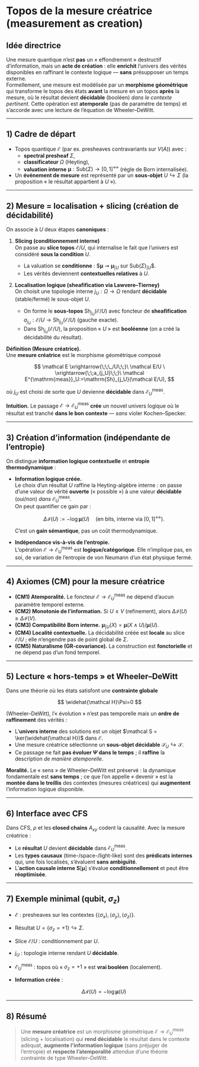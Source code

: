 # Topos de la mesure créatrice (measurement as creation)

## Idée directrice
Une mesure quantique n’est **pas** un « effondrement » destructif d’information, mais un **acte de création** : elle **enrichit** l’univers des vérités disponibles en raffinant le contexte logique — **sans** présupposer un temps externe.  
Formellement, une mesure est modélisée par un **morphisme géométrique** qui transforme le topos des états **avant** la mesure en un topos **après** la mesure, où le résultat devient **décidable** (booléen) *dans le contexte pertinent*. Cette opération est **atemporale** (pas de paramètre de temps) et s’accorde avec une lecture de l’équation de Wheeler–DeWitt.

---

## 1) Cadre de départ
- Topos quantique $\mathcal E$ (par ex. presheaves contravariants sur $V(A)$) avec :
  - **spectral presheaf** $\Sigma$,
  - **classificateur** $\Omega$ (Heyting),
  - **valuation interne** $\boldsymbol\mu:\mathrm{Sub}(\Sigma)\to [0,1]^{\leftrightarrow}$ (règle de Born internalisée).
- Un **événement de mesure** est représenté par un **sous-objet** $U \hookrightarrow \Sigma$ (la proposition « le résultat appartient à $U$ »).

---

## 2) Mesure = localisation + slicing (création de décidabilité)
On associe à $U$ deux étapes **canoniques** :

1. **Slicing (conditionnement interne)**  
   On passe au **slice topos** $\mathcal E/U$, qui internalise le fait que l’univers est considéré **sous la condition** $U$.  
   - La valuation se **conditionne** : $$\boldsymbol\mu \rightsquigarrow \boldsymbol\mu_{|U}$ sur $\mathrm{Sub}(\Sigma)_{|U}$$.  
   - Les vérités deviennent **contextuelles relatives** à $U$.

2. **Localisation logique (sheafification via Lawvere–Tierney)**  
   On choisit une topologie interne $j_U:\Omega\to\Omega$ rendant **décidable** (stable/fermé) le sous-objet $U$.  
   - On forme le **sous-topos** $\mathrm{Sh}_{j_U}(\mathcal E/U)$ avec foncteur de **sheafification** $a_{j_U}:\mathcal E/U\to \mathrm{Sh}_{j_U}(\mathcal E/U)$ (gauche exacte).  
   - Dans $\mathrm{Sh}_{j_U}(\mathcal E/U)$, la proposition « $U$ » est **booléenne** (on a créé la décidabilité du résultat).

**Définition (Mesure créatrice).**  
Une **mesure créatrice** est le morphisme géométrique composé

$$
\mathcal E \xrightarrow{\;\;\_/U\;\;}\ \mathcal E/U
\ \xrightarrow{\;\;a_{j_U}\;\;}\ \mathcal E^{\mathrm{meas}}_U:=\mathrm{Sh}_{j_U}(\mathcal E/U),
$$

où $j_U$ est choisi de sorte que $U$ devienne **décidable** dans $\mathcal E^{\mathrm{meas}}_U$.

**Intuition.** Le passage $\mathcal E \to \mathcal E^{\mathrm{meas}}_U$ **crée** un nouvel univers logique où le résultat est tranché **dans le bon contexte** — *sans* violer Kochen–Specker.

---

## 3) Création d’information (indépendante de l’entropie)
On distingue **information logique contextuelle** et **entropie thermodynamique** :

- **Information logique créée.**  
  Le choix d’un résultat $U$ raffine la Heyting-algèbre interne : on passe d’une valeur de vérité **ouverte** (« possible ») à une valeur **décidable** (oui/non) *dans* $\mathcal E^{\mathrm{meas}}_U$.  
  On peut quantifier ce gain par :

  $$
  \Delta \mathcal I(U)
  := -\log \boldsymbol\mu(U)
  \quad\text{(en bits, interne via }[0,1]^{\leftrightarrow}\text{)}.
  $$

  C’est un **gain sémantique**, pas un coût thermodynamique.

- **Indépendance vis-à-vis de l’entropie.**  
  L’opération $\mathcal E \to \mathcal E^{\mathrm{meas}}_U$ est **logique/catégorique**. Elle n’implique pas, en soi, de variation de l’entropie de von Neumann d’un état physique fermé.

---

## 4) Axiomes (CM) pour la mesure créatrice
- **(CM1) Atemporalité.** Le foncteur $\mathcal E \to \mathcal E^{\mathrm{meas}}_U$ ne dépend d’aucun paramètre temporel externe.  
- **(CM2) Monotonie de l’information.** Si $U \le V$ (refinement), alors $\Delta \mathcal I(U) \ge \Delta \mathcal I(V)$.  
- **(CM3) Compatibilité Born interne.** $\boldsymbol\mu_{|U}(X)=\boldsymbol\mu(X\wedge U)/\boldsymbol\mu(U)$.  
- **(CM4) Localité contextuelle.** La décidabilité créée est **locale** au slice $\mathcal E/U$ ; elle n’engendre pas de point global de $\Sigma$.  
- **(CM5) Naturalisme (GR-covariance).** La construction est **fonctorielle** et ne dépend pas d’un fond temporel.

---

## 5) Lecture « hors-temps » et Wheeler–DeWitt
Dans une théorie où les états satisfont une **contrainte globale** 

$$
\widehat{\mathcal H}\Psi=0
$$

(Wheeler–DeWitt), l’« évolution » n’est pas temporelle mais un **ordre de raffinement** des vérités :

- L’**univers interne** des solutions est un objet $\mathcal S = \ker(\widehat{\mathcal H})$ dans $\mathcal E$.  
- Une mesure créatrice sélectionne un **sous-objet décidable** $\mathcal S_U \hookrightarrow \mathcal S$.  
- Ce passage ne fait **pas évoluer $\Psi$ dans le temps** ; il **raffine** la description *de manière atemporelle*.  

**Moralité.** Le « sens » de Wheeler–DeWitt est préservé : la dynamique fondamentale est **sans temps** ; ce que l’on appelle « devenir » est la **montée dans le treillis** des contextes (mesures créatrices) qui **augmentent** l’information logique disponible.

---

## 6) Interface avec CFS
Dans CFS, $\rho$ et les **closed chains** $A_{xy}$ codent la causalité. Avec la mesure créatrice :

- Le **résultat** $U$ devient **décidable** dans $\mathcal E^{\mathrm{meas}}_U$.  
- Les **types causaux** (time-/space-/light-like) sont des **prédicats internes** qui, une fois localisés, s’évaluent **sans ambiguïté**.  
- L’**action causale interne** $\mathbf S[\boldsymbol\mu]$ s’évalue **conditionnellement** et peut être **réoptimisée**.

---

## 7) Exemple minimal (qubit, $\sigma_z$)
- $\mathcal E$ : presheaves sur les contextes $\{\langle\sigma_x\rangle,\langle\sigma_y\rangle,\langle\sigma_z\rangle\}$.  
- Résultat $U= \{\sigma_z=+1\}\hookrightarrow \Sigma$.  
- Slice $\mathcal E/U$ : conditionnement par $U$.  
- $j_U$ : topologie interne rendant $U$ **décidable**.  
- $\mathcal E^{\mathrm{meas}}_U$ : topos où « $\sigma_z=+1$ » est **vrai booléen** (localement).  
- **Information créée** : 

  $$\Delta \mathcal I(U) = -\log \boldsymbol\mu(U)$$

---

## 8) Résumé
> Une **mesure créatrice** est un morphisme géométrique $\mathcal E\to\mathcal E^{\mathrm{meas}}_U$ (slicing + localisation) qui **rend décidable** le résultat dans le contexte adéquat, **augmente l’information logique** (sans préjuger de l’entropie) et **respecte l’atemporalité** attendue d’une théorie contrainte de type Wheeler–DeWitt.
